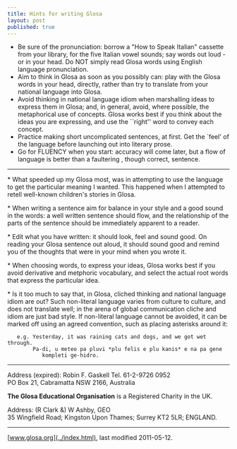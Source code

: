 ```yaml
---
title: Hints for writing Glosa
layout: post
published: true
---
```

  
  



  - Be sure of the pronunciation: borrow a "How to Speak Italian"
    cassette from your library, for the five Italian vowel sounds; say
    words out loud - or in your head. Do NOT simply read Glosa words
    using English language pronunciation.
  - Aim to think in Glosa as soon as you possibly can: play with the
    Glosa words in your head, directly, rather than try to translate
    from your national language into Glosa.
  - Avoid thinking in national language idiom when marshalling ideas to
    express them in Glosa; and, in general, avoid, where possible, the
    metaphorical use of concepts. Glosa works best if you think about
    the ideas you are expressing, and use the \`\`right'' word to convey
    each concept.
  - Practice making short uncomplicated sentences, at first. Get the
    \`feel' of the language before launching out into literary prose.
  - Go for FLUENCY when you start: accuracy will come later, but a flow
    of language is better than a faultering , though correct, sentence.

-----

\* What speeded up my Glosa most, was in attempting to use the language
to get the particular meaning I wanted. This happened when I attempted
to retell well-known children's stories in Glosa.

\* When writing a sentence aim for balance in your style and a good
sound in the words: a well written sentence should flow, and the
relationship of the parts of the sentence should be immediately apparent
to a reader.

\* Edit what you have written: it should look, feel and sound good. On
reading your Glosa sentence out aloud, it should sound good and remind
you of the thoughts that were in your mind when you wrote it.

\* When choosing words, to express your ideas, Glosa works best if you
avoid derivative and metphoric vocabulary, and select the actual root
words that express the particular idea.

\* Is it too much to say that, in Glosa, cliched thinking and national
language idiom are out? Such non-literal language varies from culture to
culture, and does not translate well; in the arena of global
communication cliche and idiom are just bad style. If non-literal
language cannot be avoided, it can be marked off using an agreed
convention, such as placing asterisks around it:

``` 
   e.g. Yesterday, it was raining cats and dogs, and we got wet through.
        Pa-di, u meteo pa pluvi *plu felis e plu kanis* e na pa gene
           kompleti ge-hidro.
```

  
  

-----

Address (expired): Robin F. Gaskell Tel. 61-2-9726 0952  
PO Box 21, Cabramatta NSW 2166, Australia  

**The Glosa Educational Organisation** is a Registered Charity in the
UK.

Address: (R Clark &) W Ashby, GEO  
35 Wingfield Road; Kingston Upon Thames; Surrey KT2 5LR; ENGLAND.

-----

[www.glosa.org](../index.html), last modified 2011-05-12.

